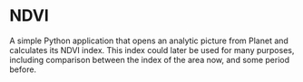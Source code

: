 # NDVI
A simple Python application that opens an analytic picture from Planet and calculates its NDVI index.
This index could later be used for many purposes, including comparison between the index of the area now, and some period before. 
